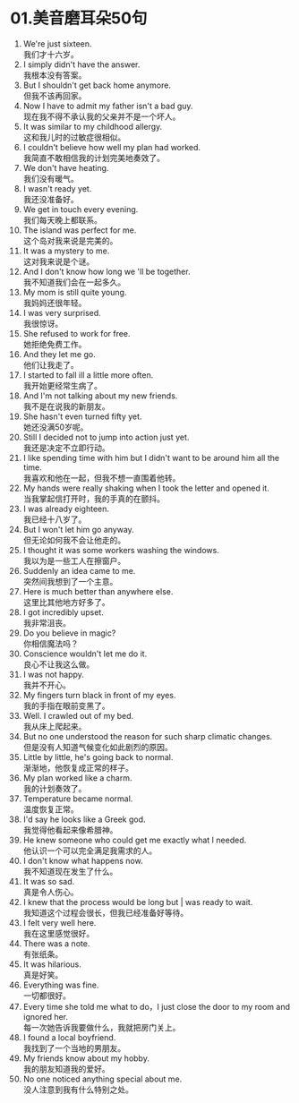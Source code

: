 # 01.美音磨耳朵50句

1. We're just sixteen. \
   我们才十六岁。
2. I simply didn't have the answer. \
   我根本没有答案。
3. But I shouldn't get back home anymore. \
   但我不该再回家。
4. Now I have to admit my father isn't a bad guy. \
   现在我不得不承认我的父亲并不是一个坏人。
5. It was similar to my childhood allergy.\
   这和我儿时的过敏症很相似。
6. I couldn't believe how well my plan had worked. \
   我简直不敢相信我的计划完美地奏效了。
7. We don't have heating. \
   我们没有暖气。
8. I wasn't ready yet. \
   我还没准备好。
9. We get in touch every evening. \
   我们每天晚上都联系。
10. The island was perfect for me. \
    这个岛对我来说是完美的。
11. It was a mystery to me. \
    这对我来说是个谜。
12. And I don't know how long we 'll be together. \
    我不知道我们会在一起多久。
13. My mom is still quite young. \
    我妈妈还很年轻。
14. I was very surprised. \
    我很惊讶。
15. She refused to work for free. \
    她拒绝免费工作。
16. And they let me go. \
    他们让我走了。
17. I started to fall ill a little more often. \
    我开始更经常生病了。
18. And I'm not talking about my new friends.\
    我不是在说我的新朋友。
19. She hasn't even turned fifty yet. \
    她还没满50岁呢。
20. Still I decided not to jump into action just yet. \
    我还是决定不立即行动。
21. I like spending time with him but I didn't want to be around him all the time. \
    我喜欢和他在一起，但我不想一直围着他转。
22. My hands were really shaking when I took the letter and opened it. \
    当我掌起信打开时，我的手真的在颤抖。
23. I was already eighteen. \
    我已经十八岁了。
24. But I won't let him go anyway. \
    但无论如何我不会让他走的。
25. I thought it was some workers washing the windows. \
    我以为是一些工人在擦窗户。
26. Suddenly an idea came to me. \
    突然间我想到了一个主意。
27. Here is much better than anywhere else. \
    这里比其他地方好多了。
28. I got incredibly upset. \
    我非常沮丧。
29. Do you believe in magic? \
    你相信魔法吗？
30. Conscience wouldn't let me do it. \
    良心不让我这么做。
31. I was not happy. \
    我并不开心。
32. My fingers turn black in front of my eyes. \
    我的手指在眼前变黑了。
33. Well. I crawled out of my bed. \
    我从床上爬起来。
34. But no one understood the reason for such sharp climatic changes. \
    但是没有人知道气候变化如此剧烈的原因。
35. Little by little, he's going back to normal. \
    渐渐地，他恢复成正常的样子。
36. My plan worked like a charm. \
    我的计划奏效了。
37. Temperature became normal. \
    温度恢复正常。
38. I'd say he looks like a Greek god. \
    我觉得他看起来像希腊神。
39. He knew someone who could get me exactly what I needed. \
    他认识一个可以完全满足我需求的人。
40. I don't know what happens now. \
    我不知道现在发生了什么。
41. It was so sad. \
    真是令人伤心。
42. I knew that the process would be long but | was ready to wait. \
    我知道这个过程会很长，但我已经准备好等待。
43. I felt very well here. \
    我在这里感觉很好。
44. There was a note. \
    有张纸条。
45. It was hilarious. \
    真是好笑。
46. Everything was fine. \
    一切都很好。
47. Every time she told me what to do，I just close the door to my room and ignored her. \
    每一次她告诉我要做什么，我就把房门关上。
48. I found a local boyfriend. \
    我找到了一个当地的男朋友。
49. My friends know about my hobby. \
    我的朋友知道我的爱好。
50. No one noticed anything special about me. \
    没人注意到我有什么特别之处。
